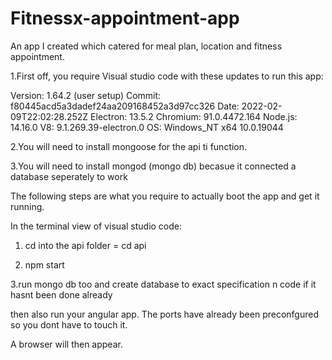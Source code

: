 # Fitnessx-appointment-app
An app I created which catered for meal plan, location and fitness appointment.

1.First off, you require Visual studio code with these updates to run this app:

Version: 1.64.2 (user setup)
Commit: f80445acd5a3dadef24aa209168452a3d97cc326
Date: 2022-02-09T22:02:28.252Z
Electron: 13.5.2
Chromium: 91.0.4472.164
Node.js: 14.16.0
V8: 9.1.269.39-electron.0
OS: Windows_NT x64 10.0.19044

2.You will need to install mongoose for the api ti function.

3.You will need to install mongod (mongo db) becasue it connected a database seperately to work


The following steps are what you require to actually boot the app and get it running.

In the terminal view of visual studio code:

1. cd into the api folder = cd api

2. npm start

3.run mongo db too and create database to exact specification n code if it hasnt been done already

then also run your angular app. The ports have already been preconfgured so you dont have to touch it.

A browser will then appear.
